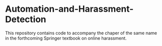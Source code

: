# Automation-and-Harassment-Detection
This repository contains code to accompany the chaper of the same name in the forthcoming Springer textbook on online harassment.
